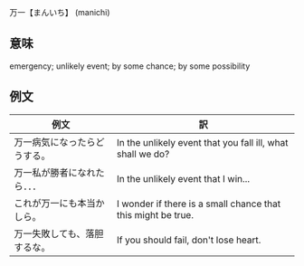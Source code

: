 万一【まんいち】 (manichi)

## 意味

emergency; unlikely event​; by some chance; by some possibility

## 例文

|例文|訳|
| --- | --- |
|万一病気になったらどうする。|In the unlikely event that you fall ill, what shall we do?|
|万一私が勝者になれたら．．．|In the unlikely event that I win...|
|これが万一にも本当かしら。|I wonder if there is a small chance that this might be true.|
|万一失敗しても、落胆するな。|If you should fail, don't lose heart.|